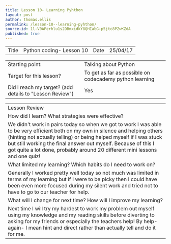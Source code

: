 ```yaml
---
title: Lesson 10- Learning Pyhthon
layout: post
author: thomas.ellis
permalink: /lesson-10--learning-pyhthon/
source-id: 1l-V0APerhlu1s2DBmxidkY8QHIabG-p5jtc8PZwKZdA
published: true
---
```

<table>
  <tr>
    <td>Title</td>
    <td>Python coding- Lesson 10</td>
    <td>Date</td>
    <td>25/04/17</td>
  </tr>
</table>


<table>
  <tr>
    <td>Starting point:</td>
    <td>Talking about Python</td>
  </tr>
  <tr>
    <td>Target for this lesson?</td>
    <td>To get as far as possible on codecademy python learning</td>
  </tr>
  <tr>
    <td>Did I reach my target? 
(add details to "Lesson Review")</td>
    <td> Yes</td>
  </tr>
</table>


<table>
  <tr>
    <td>Lesson Review</td>
  </tr>
  <tr>
    <td>How did I learn? What strategies were effective? </td>
  </tr>
  <tr>
    <td>We didn't work in pairs today so when we got to work I was able to be very efficient both on my own in silence and helping others (hinting not actually telling) or being helped myself if I was stuck but still working the final answer out myself. Because of this I got quite a lot done, probably around 20 different mini lessons and one quiz!</td>
  </tr>
  <tr>
    <td>What limited my learning? Which habits do I need to work on? </td>
  </tr>
  <tr>
    <td>Generally I worked pretty well today so not much was limited in terms of my learning but if I were to be picky then I could have been even more focused during my silent work and tried not to have to go to our teacher for help.</td>
  </tr>
  <tr>
    <td>What will I change for next time? How will I improve my learning?</td>
  </tr>
  <tr>
    <td>Next time I will try my hardest to work my problem out myself using my knowledge and my reading skills before diverting to asking for my friends or especially the teachers help! By help- again- I mean hint and direct rather than actually tell and do it for me.</td>
  </tr>
</table>


